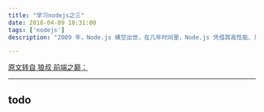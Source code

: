 ```yaml
---
title: "学习nodejs之三"
date: 2018-04-09 18:31:00
tags: ['nodejs']
description: "2009 年，Node.js 横空出世，在几年时间里，Node.js 凭借其高性能、易部署等特点迅速在前端领域脱颖而出，成为大火的明星。Node 为解决后端并发而生，但却无心插柳，成为大前端的基石。伴随大前端的发展，Node 也发展得越来越好，越来越重要，其应用场景从脚手架、辅助前端开发（比如 Server Side Rendering-服务器端渲染 SSR、Progressive Web App-渐进式Web应用 PWA 等）的快速开发实践，到 API 中间层、代理层，到专业的后端开发都有非常成熟的经验。另外，前端越来越复杂，后端服务化，今日的前端要面临更多的挑战，Node 全栈给大家更多可能，狼叔对此坚定不移。"

---
```

[原文转自 狼叔 前端之巅：](https://mp.weixin.qq.com/s?__biz=MzUxMzcxMzE5Ng==&mid=2247488622&idx=1&sn=ace22c286a261645e2c07a7adf90abf9)

---

## todo